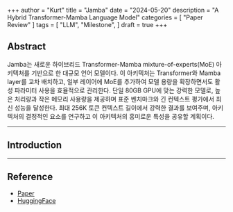 +++
author = "Kurt"
title = "Jamba"
date = "2024-05-20"
description = "A Hybrid Transformer-Mamba Language Model"
categories = [
    "Paper Review"
]
tags = [
    "LLM",
    "Milestone",
]
draft = true
+++

## Abstract

Jamba는 새로운 하이브리드 Transformer-Mamba mixture-of-experts(MoE) 아키텍처를 기반으로 한 대규모 언어 모델이다. 이 아키텍처는 Transformer와 Mamba layer를 교차 배치하고, 일부 레이어에 MoE를 추가하여 모델 용량을 확장하면서도 활성 파라미터 사용을 효율적으로 관리한다. 단일 80GB GPU에 맞는 강력한 모델로, 높은 처리량과 작은 메모리 사용량을 제공하며 표준 벤치마크와 긴 컨텍스트 평가에서 최신 성능을 달성한다. 최대 256K 토큰 컨텍스트 길이에서 강력한 결과를 보여주며, 아키텍처의 결정적인 요소를 연구하고 이 아키텍처의 흥미로운 특성을 공유할 계획이다. 

---

## Introduction



---

## Reference

* [Paper](https://arxiv.org/pdf/2403.19887)
* [HuggingFace](https://huggingface.co/ai21labs/Jamba-v0.1)